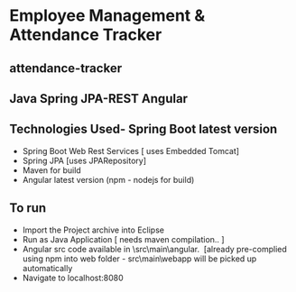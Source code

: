 # Employee Management & Attendance Tracker

## attendance-tracker
## Java Spring JPA-REST Angular

## Technologies Used- Spring Boot latest version 
- Spring Boot Web Rest Services [ uses Embedded Tomcat]
- Spring JPA [uses JPARepository]
- Maven for build
- Angular latest version (npm - nodejs for build)


## To run
- Import the Project archive into Eclipse
- Run as Java Application [ needs maven compilation.. ]
- Angular src code available in \src\main\angular.  [already pre-complied using npm into web folder - src\main\webapp will be picked up automatically
- Navigate to localhost:8080
